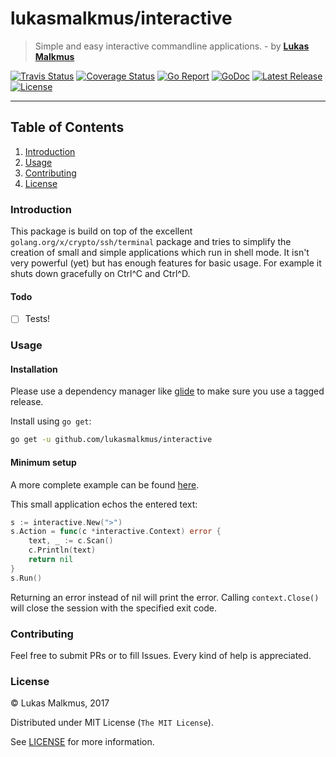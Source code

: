 # lukasmalkmus/interactive
> Simple and easy interactive commandline applications. - by **[Lukas Malkmus](https://github.com/lukasmalkmus)**

[![Travis Status][travis_badge]][travis]
[![Coverage Status][coverage_badge]][coverage]
[![Go Report][report_badge]][report]
[![GoDoc][docs_badge]][docs]
[![Latest Release][release_badge]][release]
[![License][license_badge]][license]

---

## Table of Contents
1. [Introduction](#introduction)
2. [Usage](#usage)
3. [Contributing](#contributing)
4. [License](#license)

### Introduction
This package is build on top of the excellent `golang.org/x/crypto/ssh/terminal`
package and tries to simplify the creation of small and simple applications
which run in shell mode.
It isn't very powerful (yet) but has enough features for basic usage. For
example it shuts down gracefully on Ctrl^C and Ctrl^D.

#### Todo
  - [ ] Tests!

### Usage
#### Installation
Please use a dependency manager like [glide](http://glide.sh) to make sure you
use a tagged release.

Install using `go get`:
```bash
go get -u github.com/lukasmalkmus/interactive
```

#### Minimum setup
A more complete example can be found [here](examples/usage.go).

This small application echos the entered text:
```go
s := interactive.New(">")
s.Action = func(c *interactive.Context) error {
    text, _ := c.Scan()
    c.Println(text)
    return nil
}
s.Run()
```
Returning an error instead of nil will print the error. Calling `context.Close()`
will close the session with the specified exit code.

### Contributing
Feel free to submit PRs or to fill Issues. Every kind of help is appreciated.

### License
© Lukas Malkmus, 2017

Distributed under MIT License (`The MIT License`).

See [LICENSE](LICENSE) for more information.


[travis]: https://travis-ci.org/lukasmalkmus/interactive
[travis_badge]: https://travis-ci.org/lukasmalkmus/interactive.svg?style=flat-square
[coverage]: https://coveralls.io/github/lukasmalkmus/interactive?branch=master
[coverage_badge]: https://coveralls.io/repos/github/lukasmalkmus/interactive/badge.svg?branch=master?style=flat-square
[report]: https://goreportcard.com/report/github.com/lukasmalkmus/interactive
[report_badge]: https://goreportcard.com/badge/github.com/lukasmalkmus/interactive?style=flat-square
[docs]: https://godoc.org/github.com/lukasmalkmus/interactive
[docs_badge]: https://godoc.org/github.com/lukasmalkmus/interactive?status.svg?style=flat-square
[release]: https://github.com/lukasmalkmus/interactive/releases
[release_badge]: https://img.shields.io/github/release/lukasmalkmus/interactive.svg?style=flat-square
[license]: https://opensource.org/licenses/MIT
[license_badge]: https://img.shields.io/badge/license-MIT-blue.svg?style=flat-square
